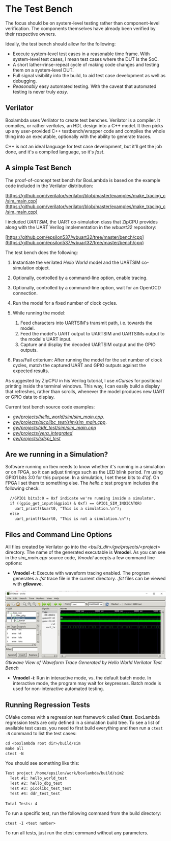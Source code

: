 The Test Bench
==============
The focus should be on system-level testing rather than component-level verification. The components themselves have already been verified by their respective owners.

Ideally, the test bench should allow for the following:

- Execute system-level test cases in a reasonable time frame. With system-level test cases, I mean test cases where the DUT is the SoC.
- A short lather-rinse-repeat cycle of making code changes and testing them on a system-level DUT.
- Full signal visibility into the build, to aid test case development as well as debugging.
- *Reasonably* easy automated testing. With the caveat that automated testing is never truly *easy*.

Verilator
---------
Boxlambda uses Verilator to create test benches. Verilator is a compiler. It compiles, or rather *verilates*, an HDL design into a C++ model. It then picks up any user-provided C++ testbench/wrapper code and compiles the whole thing into an executable, optionally with the ability to generate traces.

C++ is not an ideal language for test case development, but it'll get the job done, and it's a compiled language, so it's *fast*. 

A simple Test Bench
-------------------
The proof-of-concept test bench for BoxLambda is based on the example code included in the Verilator distribution:

[https://github.com/verilator/verilator/blob/master/examples/make_tracing_c/sim_main.cpp](https://github.com/verilator/verilator/blob/master/examples/make_tracing_c/sim_main.cpp)

I included *UARTSIM*, the UART co-simulation class that ZipCPU provides along with the UART Verilog implementation in the *wbuart32* repository:

[https://github.com/epsilon537/wbuart32/tree/master/bench/cpp](https://github.com/epsilon537/wbuart32/tree/master/bench/cpp)

The test bench does the following:

1. Instantiate the verilated *Hello World* model and the UARTSIM co-simulation object.
2. Optionally, controlled by a command-line option, enable tracing.
3. Optionally, controlled by a command-line option, wait for an OpenOCD connection.
4. Run the model for a fixed number of clock cycles.
5. While running the model:
    1. Feed characters into UARTSIM's transmit path, i.e. towards the model.
    2. Feed the model's UART output to UARTSIM and UARTSIMs output to the model's UART input.
    3. Capture and display the decoded UARTSIM output and the GPIO outputs.
   
6. Pass/Fail criterium: After running the model for the set number of clock cycles, match the captured UART and GPIO outputs against the expected results.

As suggested by ZipCPU in his Verilog tutorial, I use *nCurses* for positional printing inside the terminal windows. This way, I can easily build a display that refreshes, rather than scrolls, whenever the model produces new UART or GPIO data to display.

Current test bench source code examples: 

- [*gw/projects/hello_world/sim/sim_main.cpp*](https://github.com/epsilon537/boxlambda/blob/master/gw/projects/hello_world/sim/sim_main.cpp).
- [*gw/projects/picolibc_test/sim/sim_main.cpp*](https://github.com/epsilon537/boxlambda/blob/master/gw/projects/picolibc_test/sim/sim_main.cpp).
- [*gw/projects/ddr_test/sim/sim_main.cpp*](https://github.com/epsilon537/boxlambda/blob/master/gw/projects/ddr_test/sim/sim_main.cpp)
- [*gw/projects/vera_integrated*](https://github.com/epsilon537/boxlambda/tree/master/gw/projects/vera_integrated)
- [*gw/projects/sdspi_test*](https://github.com/epsilon537/boxlambda/tree/master/gw/projects/sdspi_test)

Are we running in a Simulation?
-------------------------------
Software running on Ibex needs to know whether it's running in a simulation or on FPGA, so it can adjust timings such as the LED blink period.
I'm using GPIO1 bits 3:0 for this purpose. In a simulation, I set these bits to *4'bf*. On FPGA I set them to something else.
The *hello.c* test program includes the following check:

```
  //GPIO1 bits3:0 = 0xf indicate we're running inside a simulator.
  if ((gpio_get_input(&gpio1) & 0xf) == GPIO1_SIM_INDICATOR)
    uart_printf(&uart0, "This is a simulation.\n");    
  else
    uart_printf(&uart0, "This is not a simulation.\n");
```

Files and Command Line Options
------------------------------
All files created by Verilator go into the *<build_dir\>/gw/projects/<project\>* directory. The name of the generated executable is **Vmodel**.
As you can see in the *sim_main.cpp* source code, *Vmodel* accepts a few command line options:

- **Vmodel -t**: Execute with waveform tracing enabled. The program generates a *.fst* trace file in the current directory. *.fst* files can be viewed with **gtkwave**.

![Gtkwave View of Waveform Trace Generated by *Hello World* Verilator Test Bench](assets/hello_world_gtkwave.jpg)
*Gtkwave View of Waveform Trace Generated by *Hello World* Verilator Test Bench*

- **Vmodel -i**: Run in interactive mode, vs. the default batch mode. In interactive mode, the program may wait for keypresses. Batch mode is used for non-interactive automated testing.

Running Regression Tests
------------------------
CMake comes with a regression test framework called **Ctest**. BoxLambda regression tests are only defined in a simulation build tree. To see a list of available test cases, you need to first build everything and then run a `ctest -N` command to list the test cases:

```
cd <boxlambda root dir>/build/sim
make all
ctest -N
```

You should see something like this:

```
Test project /home/epsilon/work/boxlambda/build/sim2
  Test #1: hello_world_test
  Test #2: hello_dbg_test
  Test #3: picolibc_test_test
  Test #4: ddr_test_test

Total Tests: 4
```

To run a specific test, run the following command from the build directory:

```
ctest -I <test number>
```

To run all tests, just run the ctest command without any parameters.
